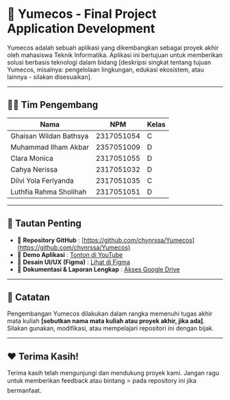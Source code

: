 # 🍃 Yumecos - Final Project Application Development

Yumecos adalah sebuah aplikasi yang dikembangkan sebagai proyek akhir oleh mahasiswa Teknik Informatika. Aplikasi ini bertujuan untuk memberikan solusi berbasis teknologi dalam bidang [deskripsi singkat tentang tujuan Yumecos, misalnya: pengelolaan lingkungan, edukasi ekosistem, atau lainnya - silakan disesuaikan].

---

## 👨‍💻 Tim Pengembang

| Nama                    | NPM           | Kelas |
|-------------------------|---------------|-------|
| Ghaisan Wildan Bathsya  | 2317051054    | C     |
| Muhammad Ilham Akbar    | 2357051009    | D     |
| Clara Monica            | 2317051055    | D     |
| Cahya Nerissa           | 2317051032    | D     |
| Dilvi Yola Ferlyanda    | 2317051035    | C     |
| Luthfia Rahma Sholihah  | 2317051051    | D     |

---

## 🔗 Tautan Penting

- 📂 **Repository GitHub** : [https://github.com/chynrssa/Yumecos](https://github.com/chynrssa/Yumecos)  
- 🎥 **Demo Aplikasi** : [Tonton di YouTube](https://youtu.be/81FX91fbV2I)  
- 🎨 **Desain UI/UX (Figma)** : [Lihat di Figma](https://www.figma.com/design/g3rdHw97HCaTyCLHzVe0BV/TAM?node-id=283-185&t=VnRVoSKiMGveOnaE-0)  
- 📄 **Dokumentasi & Laporan Lengkap** : [Akses Google Drive](https://drive.google.com/drive/folders/1Ps_48D8qD74eMLsGK4Rcm71H0Y0-gR4s?usp=sharing)  

---

## 📢 Catatan

Pengembangan Yumecos dilakukan dalam rangka memenuhi tugas akhir mata kuliah **[sebutkan nama mata kuliah atau proyek akhir, jika ada]**.  
Silakan gunakan, modifikasi, atau mempelajari repositori ini dengan bijak.

---

## ❤️ Terima Kasih!

Terima kasih telah mengunjungi dan mendukung proyek kami. Jangan ragu untuk memberikan feedback atau bintang ⭐️ pada repository ini jika bermanfaat.

